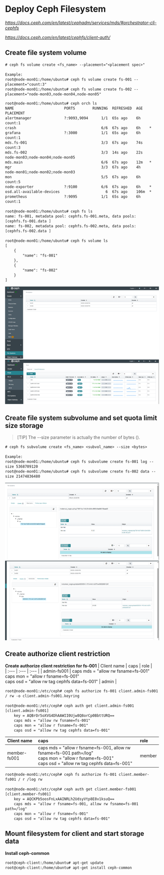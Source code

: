 # Deploy Ceph Filesystem
*https://docs.ceph.com/en/latest/cephadm/services/mds/#orchestrator-cli-cephfs*

*https://docs.ceph.com/en/latest/cephfs/client-auth/*

## Create file system volume
```
# ceph fs volume create <fs_name> --placement="<placement spec>"

Example:
root@node-mon01:/home/ubuntu# ceph fs volume create fs-001 --placement="count:3"
root@node-mon01:/home/ubuntu# ceph fs volume create fs-002 --placement="node-mon03,node-mon04,node-mon05"
```

```
root@node-mon01:/home/ubuntu# ceph orch ls
NAME                       PORTS        RUNNING  REFRESHED  AGE   PLACEMENT                         
alertmanager               ?:9093,9094      1/1  65s ago    6h    count:1                           
crash                                       6/6  67s ago    6h    *                                 
grafana                    ?:3000           1/1  65s ago    6h    count:1                           
mds.fs-001                                  3/3  67s ago    74s   count:3                           
mds.fs-002                                  3/3  14s ago    22s   node-mon03;node-mon04;node-mon05  
mds.main                                    6/6  67s ago    12m   *                                 
mgr                                         3/3  67s ago    4h    node-mon01;node-mon02;node-mon03  
mon                                         5/5  67s ago    6h    count:5                           
node-exporter              ?:9100           6/6  67s ago    6h    *                                 
osd.all-available-devices                     6  67s ago    106m  *                                 
prometheus                 ?:9095           1/1  65s ago    6h    count:1

root@node-mon01:/home/ubuntu# ceph fs ls
name: fs-001, metadata pool: cephfs.fs-001.meta, data pools: [cephfs.fs-001.data ]
name: fs-002, metadata pool: cephfs.fs-002.meta, data pools: [cephfs.fs-002.data ]

root@node-mon01:/home/ubuntu# ceph fs volume ls
[
    {
        "name": "fs-001"
    },
    {
        "name": "fs-002"
    }
]
```

![Alt Text](ceph-fs1.png)
![Alt Text](ceph-fs-pool.png)
## Create file system subvolume and set quota limit size storage
> [TIP]
> The --size parameter is actually the number of bytes (<bytes>).
```
# ceph fs subvolume create <fs_name> <subvol_name> --size <bytes>

Example:
root@node-mon01:/home/ubuntu# ceph fs subvolume create fs-001 log --size 5368709120
root@node-mon01:/home/ubuntu# ceph fs subvolume create fs-002 data --size 21474836480
```
![Alt Text](ceph-fs2.png)
![Alt Text](ceph-fs3.png)

## Create authorize client restriction
**Create authorize client restriction for fs-001**
| Client name | caps | role |   
| :--- | :--- |  :--- | 
| admin-fs001 | caps mds = "allow rw fsname=fs-001"<br>caps mon = "allow r fsname=fs-001"<br>caps osd = "allow rw tag cephfs data=fs-001" | admin |
```
root@node-mon01:/etc/ceph# ceph fs authorize fs-001 client.admin-fs001 / rw -o client.admin-fs001.keyring

root@node-mon01:/etc/ceph# ceph auth get client.admin-fs001
[client.admin-fs001]
	key = AQBrOr5oXVG4DhAAWII0Ujw8Q8orCp0BbttURQ==
	caps mds = "allow rw fsname=fs-001"
	caps mon = "allow r fsname=fs-001"
	caps osd = "allow rw tag cephfs data=fs-001"
```

| Client name | caps | role |   
| :--- | :--- |  :--- | 
| member-fs001 | caps mds = "allow r fsname=fs-001, allow rw fsname=fs-001 path=/log"<br>caps mon = "allow r fsname=fs-001"<br>caps osd = "allow rw tag cephfs data=fs-001" | member |
```
root@node-mon01:/etc/ceph# ceph fs authorize fs-001 client.member-fs001 / r /log rw

root@node-mon01:/etc/ceph# ceph auth get client.member-fs001
[client.member-fs001]
	key = AQCKPb5oosFnLxAAINRLh2UdsyVtp8E8v1ksuQ==
	caps mds = "allow r fsname=fs-001, allow rw fsname=fs-001 path=/log"
	caps mon = "allow r fsname=fs-001"
	caps osd = "allow rw tag cephfs data=fs-001"
```
## Mount filesystem for client and start storage data
**Install ceph-common**
```
root@ceph-client:/home/ubuntu# apt-get update
root@ceph-client:/home/ubuntu# apt-get install ceph-common
```
